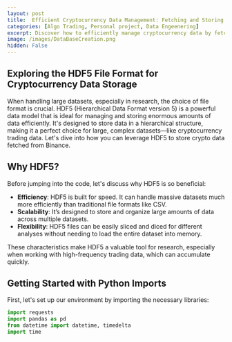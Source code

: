 ```yaml
---
layout: post
title:  Efficient Cryptocurrency Data Management: Fetching and Storing Binance Data with HDF5
categories: [Algo Trading, Personal project, Data Engeenering] 
excerpt: Discover how to efficiently manage cryptocurrency data by fetching and storing Binance candlestick data using HDF5. 
image: /images/DataBaseCreation.png
hidden: False
---
```


## Exploring the HDF5 File Format for Cryptocurrency Data Storage

When handling large datasets, especially in research, the choice of file format is crucial. HDF5 (Hierarchical Data Format version 5) is a powerful data model that is ideal for managing and storing enormous amounts of data efficiently. It's designed to store data in a hierarchical structure, making it a perfect choice for large, complex datasets—like cryptocurrency trading data. Let's dive into how you can leverage HDF5 to store crypto data fetched from Binance.

## Why HDF5?

Before jumping into the code, let's discuss why HDF5 is so beneficial:

- **Efficiency**: HDF5 is built for speed. It can handle massive datasets much more efficiently than traditional file formats like CSV.
- **Scalability**: It’s designed to store and organize large amounts of data across multiple datasets.
- **Flexibility**: HDF5 files can be easily sliced and diced for different analyses without needing to load the entire dataset into memory.

These characteristics make HDF5 a valuable tool for research, especially when working with high-frequency trading data, which can accumulate quickly.

## Getting Started with Python Imports

First, let's set up our environment by importing the necessary libraries:

```python
import requests
import pandas as pd
from datetime import datetime, timedelta
import time
